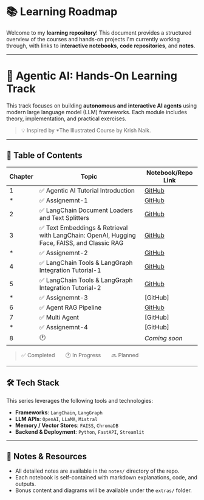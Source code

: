 # 📚 Learning Roadmap

Welcome to my **learning repository**! This document provides a structured overview of the courses and hands-on projects I'm currently working through, with links to **interactive notebooks**, **code repositories**, and **notes**.

---

# 🤖 Agentic AI: Hands-On Learning Track

This track focuses on building **autonomous and interactive AI agents** using modern large language model (LLM) frameworks. Each module includes theory, implementation, and practical exercises.

> 💡 Inspired by *The Illustrated Course by Krish Naik.

---

## 📘 Table of Contents

| Chapter | Topic                                          | Notebook/Repo Link |
|---------|------------------------------------------------|--------------------|
| 1       | ✅ Agentic AI Tutorial Introduction|[GitHub](https://github.com/Nahidzeinali-web/1-Agentic-AI-Course/tree/main) |
| *       | ✅ Assignemnt-1|[GitHub](https://github.com/Nahidzeinali-web/Product-Price-Finder-with-LLMs) |
| 2       | ✅ LangChain Document Loaders and Text Splitters |[GitHub](https://github.com/Nahidzeinali-web/2-Agentic-AI-course) |
| 3       | ✅ Text Embeddings & Retrieval with LangChain: OpenAI, Hugging Face, FAISS, and Classic RAG|[GitHub](https://github.com/Nahidzeinali-web/3-Agentic-AI)|
| *       | ✅ Assignemnt-2|[GitHub](https://github.com/Nahidzeinali-web/Assignment2/tree/main) |
| 4       | ✅ LangChain Tools & LangGraph Integration Tutorial-1|[GitHub](https://github.com/Nahidzeinali-web/1-langgraph/tree/main) |
| 5       | ✅ LangChain Tools & LangGraph Integration Tutorial-2| [GitHub](https://github.com/Nahidzeinali-web/5-Agentic_AI) |
| *       | ✅ Assignemnt-3|[GitHub]
| 6       | ✅ Agent RAG Pipeline|[GitHub](https://github.com/Nahidzeinali-web/6-Agentic-AI)|
| 7       | ✅ Multi Agent|[GitHub]|
| *       | ✅ Assignemnt-4|[GitHub]
| 8       | 🕐     | _Coming soon_ |

> ✅ Completed  🕐 In Progress  🔜 Planned

---

## 🛠️ Tech Stack

This series leverages the following tools and technologies:

- **Frameworks**: `LangChain`, `LangGraph`
- **LLM APIs**: `OpenAI`, `LLaMA`, `Mistral`
- **Memory / Vector Stores**: `FAISS`, `ChromaDB`
- **Backend & Deployment**: `Python`, `FastAPI`, `Streamlit`

---

## 📝 Notes & Resources

- All detailed notes are available in the `notes/` directory of the repo.
- Each notebook is self-contained with markdown explanations, code, and outputs.
- Bonus content and diagrams will be available under the `extras/` folder.


